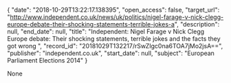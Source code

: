{
  "date": "2018-10-29T13:22:17.138395", 
  "open_access": false, 
  "target_url": "http://www.independent.co.uk/news/uk/politics/nigel-farage-v-nick-clegg-europe-debate-their-shocking-statements-terrible-jokes-a", 
  "description": null, 
  "end_date": null, 
  "title": "Independent:  Nigel Farage v Nick Clegg Europe debate: Their shocking statements, terrible jokes and the facts they got wrong ", 
  "record_id": "20181029T132217/rSwZIgc0na6TOA7jMo2jsA==", 
  "publisher": "independent.co.uk", 
  "start_date": null, 
  "subject": "European Parliament Elections 2014"
}

None